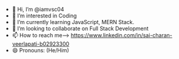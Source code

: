 - 👋 Hi, I’m @iamvsc04
- 👀 I’m interested in Coding
- 🌱 I’m currently learning JavaScript, MERN Stack.
- 💞️ I’m looking to collaborate on Full Stack Development
- 📫 How to reach me--> https://www.linkedin.com/in/sai-charan-veerlapati-b02923300
- 😄 Pronouns: (He/Him)

<!---
iamvsc04/iamvsc04 is a ✨ special ✨ repository because its `README.md` (this file) appears on your GitHub profile.
You can click the Preview link to take a look at your changes.
--->
